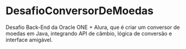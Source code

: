 # DesafioConversorDeMoedas
Desafio Back-End da Oracle ONE + Alura, que é criar um conversor de moedas em Java, integrando API de câmbio, lógica de conversão e interface amigável.
